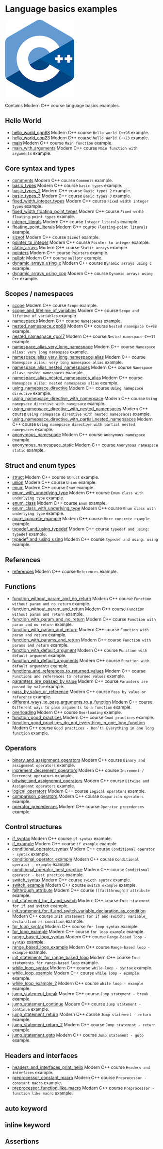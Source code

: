 # Language basics examples

![logo](../../docs/pictures/logo.png)

Contains Modern C++ course language basics examples.

## Hello World

* [hello_world_cpp98](hello_world_cpp98/README.md) Modern C++ course `Hello world C++98` example.
* [hello_world_cpp23](hello_world_cpp23/README.md) Modern C++ course `hello World C++23` example.
* [main](main/README.md) Modern C++ course `Main function` example.
* [main_with_arguments](main_with_arguments/README.md) Modern C++ course `Main function with arguments` example.

## Core syntax and types

* [comments](comments/README.md) Modern C++ course `Comments` example.
* [basic_types](basic_types/README.md) Modern C++ course `basic types` example.
* [basic_types_2](basic_types_2/README.md) Modern C++ course `Basic types 2` example.
* [basic_types_3](basic_types_3/README.md) Modern C++ course `Basic types 3` example.
* [fixed_width_integer_types](fixed_width_integer_types/README.md) Modern C++ course `Fixed width integer types` example.
* [fixed_width_floating_point_types](fixed_width_floating_point_types/README.md) Modern C++ course `Fixed width floating-point types` example.
* [integer_literals](integer_literals/README.md) Modern C++ course `Integer literals` example.
* [floating_point_literals](floating_point_literals/README.md) Modern C++ course `Floating-point literals` example.
* [sizeof](sizeof/README.md) Modern C++ course `Sizeof` example.
* [pointer_to_integer](pointer_to_integer/README.md) Modern C++ course `Pointer to integer` example.
* [static_arrays](static_arrays/README.md) Modern C++ course `Static arrays` example.
* [pointers](pointers/README.md) Modern C++ course `Pointers` example.
* [nullptr](nullptr/README.md) Modern C++ course `nullptr` example.
* [dynamic_arrays_using_c](dynamic_arrays_using_c/README.md) Modern C++ course `Dynamic arrays using C` example.
* [dynamic_arrays_using_cpp](dynamic_arrays_using_cpp/README.md) Modern C++ course `Dynamic arrays using C++` example.

## Scopes / namespaces

* [scope](scope/README.md) Modern C++ course `Scope` example.
* [scope_and_lifetime_of_variables](scope_and_lifetime_of_variables/README.md) Modern C++ course `Scope and lifetime of variables` example.
* [namespaces](namespaces/README.md) Modern C++ course `Namespaces` example.
* [nested_namespace_cpp98](nested_namespace_cpp98/README.md) Modern C++ course `Nested namespace C++98` example.
* [nested_namespace_cpp17](nested_namespace_cpp17/README.md) Modern C++ course `Nested namespace C++17` example.
* [namespace_alias_very_long_namespace](namespace_alias_very_long_namespace/README.md) Modern C++ course `Namespace alias: very long namespace` example.
* [namespace_alias_very_long_namespace_alias](namespace_alias_very_long_namespace_alias/README.md) Modern C++ course `Namespace alias: very long namespace alias` example.
* [namespace_alias_nested_namespaces](namespace_alias_nested_namespaces/README.md) Modern C++ course `Namespace alias: nested namespaces` example.
* [namespace_alias_nested_namespaces_alias](namespace_alias_nested_namespaces_alias/README.md) Modern C++ course `Namespace alias: nested namespaces alias` example.
* [using_namepsace_directive](using_namepsace_directive/README.md) Modern C++ course `Using namepsace directive` example.
* [using_namepsace_directive_with_namepsace](using_namepsace_directive_with_namepsace/README.md) Modern C++ course `Using namepsace directive with namepsace` example.
* [using_namepsace_directive_with_nested_namepsaces](using_namepsace_directive_with_nested_namepsaces/README.md) Modern C++ course `Using namepsace directive with nested namepsaces` example.
* [using_namepsace_directive_with_partial_nested_namepsaces](using_namepsace_directive_with_partial_nested_namepsaces/README.md) Modern C++ course `Using namepsace directive with partial nested namepsaces` example.
* [anonymous_namespace](anonymous_namespace/README.md) Modern C++ course `Anonymous namespace` example.
* [anonymous_namespace_static](anonymous_namespace_static/README.md) Modern C++ course `Anonymous namespace static` example.

## Struct and enum types

* [struct](struct/README.md) Modern C++ course `Struct` example.
* [union](union/README.md) Modern C++ course `Union` example.
* [enum](enum/README.md) Modern C++ course `Enum` example.
* [enum_with_underlying_type](enum_with_underlying_type/README.md) Modern C++ course `Enum class with underlying type` example.
* [enum_class](enum_class/README.md) Modern C++ course `Enum` example.
* [enum_class_with_underlying_type](enum_class_with_underlying_type/README.md) Modern C++ course `Enum class with underlying type` example.
* [more_concrete_example](more_concrete_example/README.md) Modern C++ course `More concrete example` example.
* [typedef_and_using_typedef](typedef_and_using_typedef/README.md) Modern C++ course `typedef and using: typedef` example.
* [typedef_and_using_using](typedef_and_using_using/README.md) Modern C++ course `typedef and using: using` example.

## References

* [references](references/README.md) Modern C++ course `References` example.

## Functions

* [function_without_param_and_no_return](function_without_param_and_no_return/README.md) Modern C++ course `Function without param and no return` example.
* [function_without_param_and_return](function_without_param_and_return/README.md) Modern C++ course `Function without param and return` example.
* [function_with_param_and_no_return](function_with_param_and_no_return/README.md) Modern C++ course `Function with param and no return` example.
* [function_with_param_and_return](function_with_param_and_return/README.md) Modern C++ course `Function with param and return` example.
* [function_with_params_and_return](function_with_params_and_return/README.md) Modern C++ course `Function with params and return` example.
* [function_with_default_argument](function_with_default_argument/README.md) Modern C++ course `Function with default argument` example.
* [function_with_default_arguments](function_with_default_arguments/README.md) Modern C++ course `Function with default arguments` example.
* [functions_and_references_to_returned_values](functions_and_references_to_returned_values/README.md) Modern C++ course `Functions and references to returned values` example.
* [paramters_are_passed_by_value](paramters_are_passed_by_value/README.md) Modern C++ course `Paramters are passed by value` example.
* [pass_by_value_or_reference](pass_by_value_or_reference/README.md) Modern C++ course `Pass by value or reference` example.
* [different_ways_to_pass_arguments_to_a_function](different_ways_to_pass_arguments_to_a_function/README.md) Modern C++ course `Different ways to pass arguments to a function` example.
* [overloading](overloading/README.md) Modern C++ course `Overloading` example.
* [function_good_practices](function_good_practices/README.md) Modern C++ course `Good practices` example.
* [function_good_practices_do_not_everything_in_one_long_function](function_good_practices_do_not_everything_in_one_long_function/README.md) Modern C++ course `Good practices - Don’t! Everything in one long function` example.

## Operators

* [binary_and_assignment_operators](binary_and_assignment_operators/README.md) Modern C++ course `Binary and assignment operators` example.
* [increment_decrement_operators](increment_decrement_operators/README.md) Modern C++ course `Increment / Decrement operators` example.
* [bitwise_and_assignemnt_operators](bitwise_and_assignemnt_operators/README.md) Modern C++ course `Bitwise and Assignemnt operators` example.
* [logical_operators](logical_operators/README.md) Modern C++ course `Logical operators` example.
* [comparison_operators](comparison_operators/README.md) Modern C++ course `Comparison operators` example.
* [operator_precedences](operator_precedences/README.md) Modern C++ course `Operator precedences` example.

## Control structures

* [if_syntax](if_syntax/README.md) Modern C++ course `if syntax` example.
* [if_example](if_example/README.md) Modern C++ course `if example` example.
* [conditional_operator_syntax](conditional_operator_syntax/README.md) Modern C++ course `Conditional operator - syntax` example.
* [conditional_operator_example](conditional_operator_example/README.md) Modern C++ course `Conditional operator - example` example.
* [conditional_operator_best_practice](conditional_operator_best_practice/README.md) Modern C++ course `Conditional operator - best practice` example.
* [switch_syntax](switch_syntax/README.md) Modern C++ course `swicth syntax` example.
* [switch_example](switch_example/README.md) Modern C++ course `switch example` example.
* [fallthrough_attribute](fallthrough_attribute/README.md) Modern C++ course `[[fallthrough]] attribute` example.
* [init_statement_for_if_and_switch](init_statement_for_if_and_switch/README.md) Modern C++ course `Init statement for if and switch` example.
* [init_statement_for_if_and_switch_variable_declaration_as_condition](init_statement_for_if_and_switch_variable_declaration_as_condition/README.md) Modern C++ course `Init statement for if and switch: variable_ declaration as condition` example.
* [for_loop_syntax](for_loop_syntax/README.md) Modern C++ course `for loop syntax` example.
* [for_loop_example](for_loop_example/README.md) Modern C++ course `for loop example` example.
* [range_based_loop_syntax](range_based_loop_syntax/README.md) Modern C++ course `Range-based loop - syntax` example.
* [range_based_loop_example](range_based_loop_example/README.md) Modern C++ course `Range-based loop - example` example.
* [init_statements_for_range_based_loop](init_statements_for_range_based_loop/README.md) Modern C++ course `Init statements for range-based loop` example.
* [while_loop_syntax](while_loop_syntax/README.md) Modern C++ course `while loop - syntax` example.
* [while_loop_example](while_loop_example/README.md) Modern C++ course `while loop - example` example.
* [while_loop_example_2](while_loop_example_2/README.md) Modern C++ course `while loop - example` example.
* [jump_statement_break](jump_statement_break/README.md) Modern C++ course `Jump statement - break` example.
* [jump_statement_continue](jump_statement_continue/README.md) Modern C++ course `Jump statement - continue` example.
* [jump_statement_return](jump_statement_return/README.md) Modern C++ course `Jump statement - return` example.
* [jump_statement_return_2](jump_statement_return_2/README.md) Modern C++ course `Jump statement - return` example.
* [jump_statement_goto](jump_statement_goto/README.md) Modern C++ course `Jump statement - goto` example.

## Headers and interfaces

* [headers_and_interfaces_print_hello](headers_and_interfaces_print_hello/README.md) Modern C++ course `Headers and interfaces` example.
* [preprocessor_constant_macro](headers_and_interces_print_hello/README.md) Modern C++ course `Preprocessor - constant macro` example.
* [preprocessor_function_like_macro](preprocessor_function_like_macro/README.md) Modern C++ course `Preprocessor - function like macro` example.

## auto keyword

## inline keyword

## Assertions
